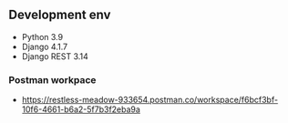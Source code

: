 ## Development env
- Python 3.9 
- Django 4.1.7
- Django REST 3.14 

### Postman workpace
- https://restless-meadow-933654.postman.co/workspace/f6bcf3bf-10f6-4661-b6a2-5f7b3f2eba9a
